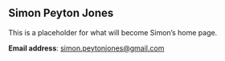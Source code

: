 ## Simon Peyton Jones 

This is a placeholder for what will become Simon’s home page.

**Email address**: [simon.peytonjones@gmail.com](mailto:simon.peytonjones@gmail.com)
